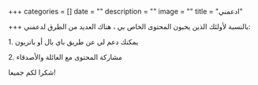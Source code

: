 +++
categories = []
date = ""
description = ""
image = ""
title = "ادعمني"

+++
بالنسبة لأولئك الذين يحبون المحتوى الخاص بي ، هناك العديد من الطرق لدعمني:

1\. يمكنك دعم لي عن طريق باي بال أو باتريون

2\. مشاركة المحتوى مع العائلة والأصدقاء

شكرا لكم جميعا!